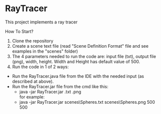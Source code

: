 # RayTracer
This project implements a ray tracer

How To Start?
1. Clone the repository
2. Create a scene text file (read "Scene Definition Format" file and see examples in the "scenes" folder)
3. The 4 parameters needed to run the code are: input file (txt), output file (png), width, height. Width and Height has default value of 500.
4. Run the code in 1 of 2 ways:
  - Run the RayTracer.java file from the IDE with the needed input (as described at above).
  - Run the RayTracer.jar file from the cmd like this:
    - java -jar RayTracer.jar <scene file name>.txt <output file name>.png <width> <height>  
    for example:
    - java -jar RayTracer.jar scenes\Spheres.txt scenes\Spheres.png 500 500
